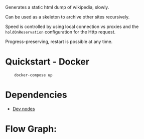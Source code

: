 Generates a static html dump of wikipedia, slowly.

Can be used as a skeleton to archive other sites recursively.

Speed is controlled by using local connection vs proxies and the `holdOnReservation` configuration for the Http request.

Progress-preserving, restart is possible at any time.

# Quickstart - Docker

        docker-compose up

# Dependencies

* [Dev nodes](https://github.com/scraperflow/scraper-nodes/releases/tag/dev-v0.4.0)

# Flow Graph:
